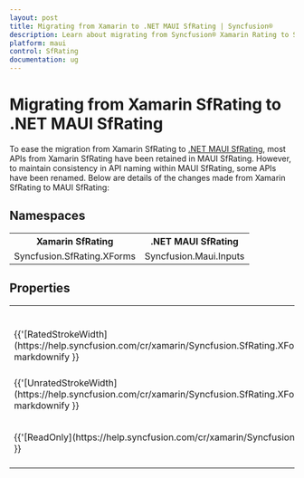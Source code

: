 ```yaml
---
layout: post
title: Migrating from Xamarin to .NET MAUI SfRating | Syncfusion® 
description: Learn about migrating from Syncfusion® Xamarin Rating to Syncfusion® .NET MAUI Rating control and related changes.
platform: maui
control: SfRating
documentation: ug
---  
```


# Migrating from Xamarin SfRating to .NET MAUI SfRating 

To ease the migration from Xamarin SfRating to [.NET MAUI SfRating](https://help.syncfusion.com/cr/maui/Syncfusion.Maui.Inputs.SfRating.html), most APIs from Xamarin SfRating have been retained in MAUI SfRating. However, to maintain consistency in API naming within MAUI SfRating, some APIs have been renamed. Below are details of the changes made from Xamarin SfRating to MAUI SfRating:
## Namespaces 

<table>
<tr>
<th>Xamarin SfRating</th>
<th>.NET MAUI SfRating</th></tr>
<tr>
<td>Syncfusion.SfRating.XForms</td>
<td>Syncfusion.Maui.Inputs</td></tr>
</table>

## Properties

<table> 
<tr>
<th>Xamarin SfRating</th>
<th>.NET MAUI SfRating</th>
<th>Description</th></tr>
<tr>
<td>{{'[RatedStrokeWidth](https://help.syncfusion.com/cr/xamarin/Syncfusion.SfRating.XForms.SfRatingSettings.html#Syncfusion_SfRating_XForms_SfRatingSettings_RatedStrokeWidth)'| markdownify }}</td>
<td>{{'[RatedStrokeThickness](https://help.syncfusion.com/cr/maui/Syncfusion.Maui.Inputs.RatingSettings.html#Syncfusion_Maui_Inputs_RatingSettings_RatedStrokeThickness)'| markdownify }}</td>
<td>Gets or sets the rated stroke thickness.</td></tr>
<tr>
<td>{{'[UnratedStrokeWidth](https://help.syncfusion.com/cr/xamarin/Syncfusion.SfRating.XForms.SfRatingSettings.html#Syncfusion_SfRating_XForms_SfRatingSettings_UnRatedStrokeWidth)'| markdownify }}</td>
<td>{{'[UnratedStrokeThickness](https://help.syncfusion.com/cr/maui/Syncfusion.Maui.Inputs.RatingSettings.html#Syncfusion_Maui_Inputs_RatingSettings_RatedStrokeThickness)'| markdownify }}</td>
<td>Gets or sets the unrated stroke thickness.</td></tr>
<tr>
<td>{{'[ReadOnly](https://help.syncfusion.com/cr/xamarin/Syncfusion.SfRating.XForms.SfRating.html#Syncfusion_SfRating_XForms_SfRating_ReadOnly)'| markdownify }}</td>
<td>{{'[IsReadOnly](https://help.syncfusion.com/cr/maui/Syncfusion.Maui.Inputs.SfRating.html#Syncfusion_Maui_Inputs_SfRating_IsReadOnly)'| markdownify }}</td>
<td>Gets or sets the boolean value of Is Read Only.</td></tr>
</table> 
